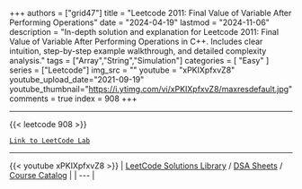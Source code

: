 
+++
authors = ["grid47"]
title = "Leetcode 2011: Final Value of Variable After Performing Operations"
date = "2024-04-19"
lastmod = "2024-11-06"
description = "In-depth solution and explanation for Leetcode 2011: Final Value of Variable After Performing Operations in C++. Includes clear intuition, step-by-step example walkthrough, and detailed complexity analysis."
tags = ["Array","String","Simulation"]
categories = [
    "Easy"
]
series = ["Leetcode"]
img_src = ""
youtube = "xPKIXpfxvZ8"
youtube_upload_date="2021-09-19"
youtube_thumbnail="https://i.ytimg.com/vi/xPKIXpfxvZ8/maxresdefault.jpg"
comments = true
index = 908
+++



---
{{< leetcode 908 >}}

[`Link to LeetCode Lab`](https://leetcode.com/problems/final-value-of-variable-after-performing-operations/description/)

---
{{< youtube xPKIXpfxvZ8 >}}
| [LeetCode Solutions Library](https://grid47.xyz/leetcode/) / [DSA Sheets](https://grid47.xyz/sheets/) / [Course Catalog](https://grid47.xyz/courses/) |
| --- |
